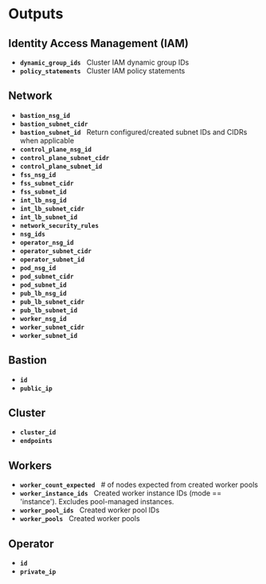 # Outputs

## Identity Access Management (IAM)
<!-- BEGIN_TF_IAM -->

* **`dynamic_group_ids`**&nbsp;&nbsp; Cluster IAM dynamic group IDs
* **`policy_statements`**&nbsp;&nbsp; Cluster IAM policy statements

<!-- END_TF_IAM -->

## Network
<!-- BEGIN_TF_NETWORK -->

* **`bastion_nsg_id`**&nbsp;&nbsp; 
* **`bastion_subnet_cidr`**&nbsp;&nbsp; 
* **`bastion_subnet_id`**&nbsp;&nbsp; Return configured/created subnet IDs and CIDRs when applicable
* **`control_plane_nsg_id`**&nbsp;&nbsp; 
* **`control_plane_subnet_cidr`**&nbsp;&nbsp; 
* **`control_plane_subnet_id`**&nbsp;&nbsp; 
* **`fss_nsg_id`**&nbsp;&nbsp; 
* **`fss_subnet_cidr`**&nbsp;&nbsp; 
* **`fss_subnet_id`**&nbsp;&nbsp; 
* **`int_lb_nsg_id`**&nbsp;&nbsp; 
* **`int_lb_subnet_cidr`**&nbsp;&nbsp; 
* **`int_lb_subnet_id`**&nbsp;&nbsp; 
* **`network_security_rules`**&nbsp;&nbsp; 
* **`nsg_ids`**&nbsp;&nbsp; 
* **`operator_nsg_id`**&nbsp;&nbsp; 
* **`operator_subnet_cidr`**&nbsp;&nbsp; 
* **`operator_subnet_id`**&nbsp;&nbsp; 
* **`pod_nsg_id`**&nbsp;&nbsp; 
* **`pod_subnet_cidr`**&nbsp;&nbsp; 
* **`pod_subnet_id`**&nbsp;&nbsp; 
* **`pub_lb_nsg_id`**&nbsp;&nbsp; 
* **`pub_lb_subnet_cidr`**&nbsp;&nbsp; 
* **`pub_lb_subnet_id`**&nbsp;&nbsp; 
* **`worker_nsg_id`**&nbsp;&nbsp; 
* **`worker_subnet_cidr`**&nbsp;&nbsp; 
* **`worker_subnet_id`**&nbsp;&nbsp; 

<!-- END_TF_NETWORK -->

## Bastion
<!-- BEGIN_TF_BASTION -->

* **`id`**&nbsp;&nbsp; 
* **`public_ip`**&nbsp;&nbsp; 

<!-- END_TF_BASTION -->

## Cluster
<!-- BEGIN_TF_CLUSTER -->

* **`cluster_id`**&nbsp;&nbsp; 
* **`endpoints`**&nbsp;&nbsp; 

<!-- END_TF_CLUSTER -->

## Workers
<!-- BEGIN_TF_WORKERS -->

* **`worker_count_expected`**&nbsp;&nbsp; # of nodes expected from created worker pools
* **`worker_instance_ids`**&nbsp;&nbsp; Created worker instance IDs (mode == 'instance'). Excludes pool-managed instances.
* **`worker_pool_ids`**&nbsp;&nbsp; Created worker pool IDs
* **`worker_pools`**&nbsp;&nbsp; Created worker pools

<!-- END_TF_WORKERS -->

## Operator
<!-- BEGIN_TF_OPERATOR -->

* **`id`**&nbsp;&nbsp; 
* **`private_ip`**&nbsp;&nbsp; 

<!-- END_TF_OPERATOR -->
